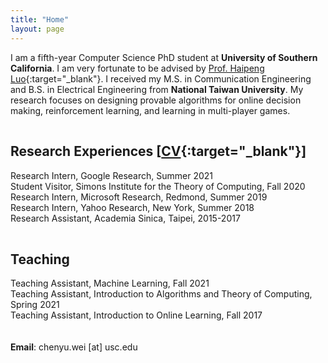 ```yaml
---
title: "Home"
layout: page
---
```


I am a fifth-year Computer Science PhD student at **University of Southern California**.  I am very fortunate to be advised by [Prof. Haipeng Luo](https://haipeng-luo.net/){:target="_blank"}. I received my M.S. in Communication Engineering and B.S. in Electrical Engineering from **National Taiwan University**. My research focuses on designing provable algorithms for online decision making, reinforcement learning, and learning in multi-player games.  
  
<div style="line-height:10%;">
    <br>
</div>

## Research Experiences [[CV](https://drive.google.com/file/d/1YHTn834IdkJ11geRM_uca5oOtMDM1lnZ/view?usp=sharing){:target="_blank"}]
Research Intern, Google Research, Summer 2021 <!--(supervisor: [Christoph Dann](https://cdann.net/), [Julian Zimmert](https://www.linkedin.com/in/julian-zimmert-998b39aa/?originalSubdomain=de)) -->  
Student Visitor, Simons Institute for the Theory of Computing, Fall 2020  
Research Intern, Microsoft Research, Redmond, Summer 2019 <!-- (supervisor: [Alekh Agarwal](http://alekhagarwal.net/), [John Langford](https://hunch.net/~jl/)) -->  
Research Intern, Yahoo Research, New York, Summer 2018 <!--(supervisor: [Alina Beygelzimer](https://hunch.net/~beygel/), [David Pal](http://david.palenica.com/), [Balazs Szorenyi](https://research.yahoo.com/researchers/bszorenyi)) -->  
Research Assistant, Academia Sinica, Taipei, 2015-2017 <!-- (supervisor: [Chi-Jen Lu](https://www.iis.sinica.edu.tw/pages/cjlu/)) -->
   
<div style="line-height:10%;">
    <br>
</div>


## Teaching
Teaching Assistant, Machine Learning, Fall 2021  
Teaching Assistant, Introduction to Algorithms and Theory of Computing, Spring 2021  
Teaching Assistant, Introduction to Online Learning, Fall 2017  
<br/><br/>
**Email**: chenyu.wei [at] usc.edu